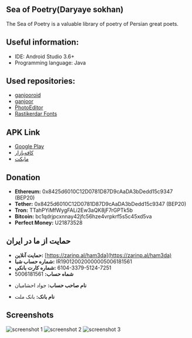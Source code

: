 ## Sea of Poetry(Daryaye sokhan)
 The Sea of Poetry is a valuable library of poetry of Persian great poets.
 
## Useful information:
* IDE: Android Studio 3.6+
* Programming language: Java

## Used repositories:
* [ganjooroid](https://github.com/ganjoor/ganjooroid)
* [ganjoor](https://github.com/ganjoor/ganjoor)
* [PhotoEditor](https://github.com/burhanrashid52/PhotoEditor)
* [Rastikerdar Fonts](https://rastikerdar.github.io/)


## APK Link
* [Google Play](https://play.google.com/store/apps/details?id=ir.ham3da.darya)
* [کافه‌بازار](https://cafebazaar.ir/app/ir.ham3da.darya)
* [مایکت](https://myket.ir/app/ir.ham3da.darya)


## Donation

* <b>Ethereum:</b> 0x8425d6010C12D0781D87D9cAaDA3bDedd15c9347 (BEP20)
* <b>Tether:</b> 0x8425d6010C12D0781D87D9cAaDA3bDedd15c9347 (BEP20)
* <b>Tron:</b> TTahPYiMfWygFALi2Ew3aQK8jF7rGPTk5b
* <b>Bitcoin:</b> bc1qdrjpcxnnay42jfc56hze4vrpkrf5s5c45xd5va
* <b>Perfect Money:</b> U21873528

## حمایت از ما در ایران
* <b>حمایت آنلاین:</b> [https://zarinp.al/ham3da](https://zarinp.al/ham3da)
* <b>شماره حساب شبا:</b> <span dir="ltr">IR190120020000005006181561</span>
* <b>شماره کارت بانکی:</b> <span dir="ltr">6104-3379-5124-7251</span>
* <b>شماه حساب:</b> 5006181561</p>
* <b>نام صاحب حساب:</b> جواد احشامیان</p>
* <b>نام بانک:</b> بانک ملت</p>
## Screenshots

![screenshot 1](screen-02.png)
![screenshot 2](screen-03.png)
![screenshot 3](screen-04.png)
